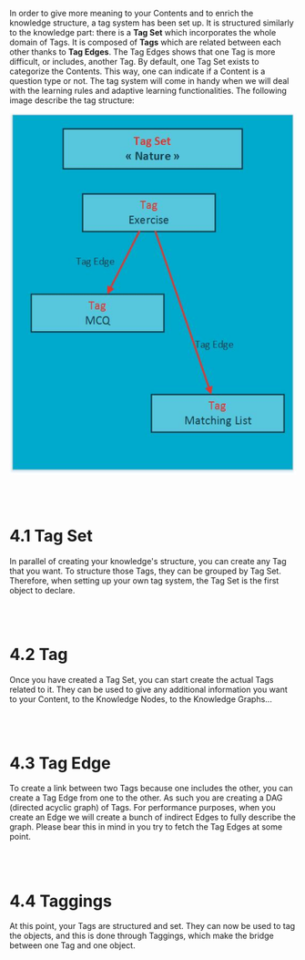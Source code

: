 In order to give more meaning to your Contents and to enrich the knowledge structure, a tag system has been set up. It is structured similarly to the knowledge part: there is a **Tag Set** which incorporates the whole domain of Tags. It is composed of **Tags** which are related between each other thanks to **Tag Edges**. The Tag Edges shows that one Tag is more difficult, or includes, another Tag.
By default, one Tag Set exists to categorize the Contents. This way, one can indicate if a Content is a question type or not.
The tag system will come in handy when we will deal with the learning rules and adaptive learning functionalities.
The following image describe the tag structure:

![URL Creation](https://raw.githubusercontent.com/Celumproject/domoscio-docs/master/uploads/tags.jpg)

<br/><br/>

# 4.1 Tag Set

In parallel of creating your knowledge's structure, you can create any Tag that you want. To structure those Tags, they can be grouped by Tag Set. Therefore, when setting up your own tag system, the Tag Set is the first object to declare.

<br/><br/>

# 4.2 Tag

Once you have created a Tag Set, you can start create the actual Tags related to it. They can be used to give any additional information you want to your Content, to the Knowledge Nodes, to the Knowledge Graphs...

<br/><br/>

# 4.3 Tag Edge

To create a link between two Tags because one includes the other, you can create a Tag Edge from one to the other. As such you are creating a DAG (directed acyclic graph) of Tags. For performance purposes, when you create an Edge we will create a bunch of indirect Edges to fully describe the graph. Please bear this in mind in you try to fetch the Tag Edges at some point.



<br/><br/>

# 4.4 Taggings

At this point, your Tags are structured and set. They can now be used to tag the objects, and this is done through Taggings, which make the bridge between one Tag and one object.